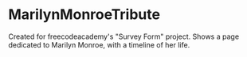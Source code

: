 # MarilynMonroeTribute
Created for freecodeacademy's "Survey Form" project. Shows a page dedicated to Marilyn Monroe, with a timeline of her life.
